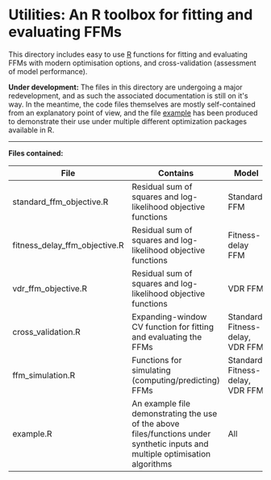 # Utilities: An R toolbox for fitting and evaluating FFMs

This directory includes easy to use [R](https://www.r-project.org/) functions for fitting and evaluating FFMs with modern optimisation options, and cross-validation (assessment of model performance).  
  
**Under development:** The files in this directory are undergoing a major redevelopment, and as such the associated documentation is still on it's way. In the meantime, the code files themselves are mostly self-contained from an explanatory point of view, and the file [example](example.R) has been produced to demonstrate their use under multiple different optimization packages available in R.

***

**Files contained:**

| File | Contains | Model | Function name |
|-|-|-|-|
| standard_ffm_objective.R | Residual sum of squares and log-likelihood objective functions | Standard FFM | `standardObjectiveSS`, `standardObjectiveLL` |
| fitness_delay_ffm_objective.R | Residual sum of squares and log-likelihood objective functions | Fitness-delay FFM | `fitnessDelayObjectiveSS`, `fitnessDelayObjectiveLL` |
| vdr_ffm_objective.R | Residual sum of squares and log-likelihood objective functions | VDR FFM | `vdrObjectiveSS`, `vdrObjectiveLL` |
| cross_validation.R | Expanding-window CV function for fitting and evaluating the FFMs | Standard, Fitness-delay, VDR FFM | `standardCrossValidate`, `fitnessDelayCrossValidate`, `vdrCrossValidate` |
| ffm_simulation.R | Functions for simulating (computing/predicting) FFMs | Standard, Fitness-delay, VDR FFM | `standardPredict`, `fitnessDelayPredict`, `vdrPredict` |
| example.R | An example file demonstrating the use of the above files/functions under synthetic inputs and multiple optimisation algorithms  | All | N/A |

